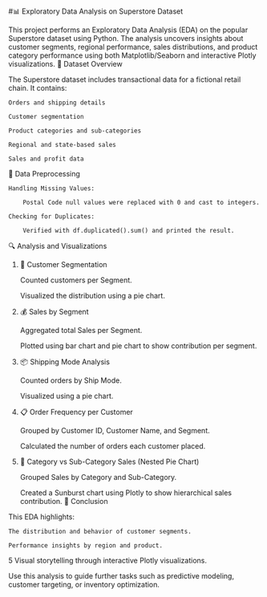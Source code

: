 #📊 Exploratory Data Analysis on Superstore Dataset

This project performs an Exploratory Data Analysis (EDA) on the popular Superstore dataset using Python. The analysis uncovers insights about customer segments, regional performance, sales distributions, and product category performance using both Matplotlib/Seaborn and interactive Plotly visualizations.
📁 Dataset Overview

The Superstore dataset includes transactional data for a fictional retail chain. It contains:

    Orders and shipping details

    Customer segmentation

    Product categories and sub-categories

    Regional and state-based sales

    Sales and profit data

🧹 Data Preprocessing

    Handling Missing Values:

        Postal Code null values were replaced with 0 and cast to integers.

    Checking for Duplicates:

        Verified with df.duplicated().sum() and printed the result.

🔍 Analysis and Visualizations
1. 🎯 Customer Segmentation

    Counted customers per Segment.

    Visualized the distribution using a pie chart.

2. 💰 Sales by Segment

    Aggregated total Sales per Segment.

    Plotted using bar chart and pie chart to show contribution per segment.

3. 📦 Shipping Mode Analysis

    Counted orders by Ship Mode.

    Visualized using a pie chart.

4. 📋 Order Frequency per Customer

    Grouped by Customer ID, Customer Name, and Segment.

    Calculated the number of orders each customer placed.

5. 🧭 Category vs Sub-Category Sales (Nested Pie Chart)

    Grouped Sales by Category and Sub-Category.

    Created a Sunburst chart using Plotly to show hierarchical sales contribution.
📌 Conclusion

This EDA highlights:

    The distribution and behavior of customer segments.

    Performance insights by region and product.
5
    Visual storytelling through interactive Plotly visualizations.

Use this analysis to guide further tasks such as predictive modeling, customer targeting, or inventory optimization.
